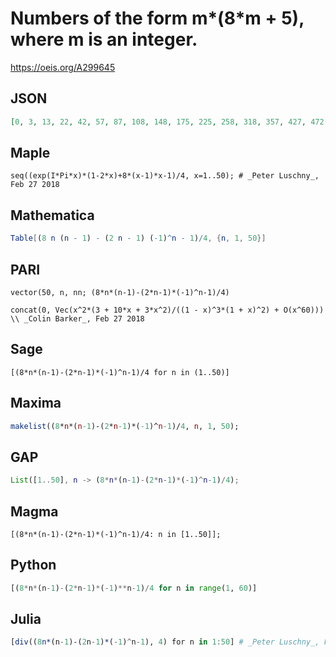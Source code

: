 # Numbers of the form m\*\(8\*m \+ 5\), where m is an integer\.
https://oeis.org/A299645
## JSON
```JSON
[0, 3, 13, 22, 42, 57, 87, 108, 148, 175, 225, 258, 318, 357, 427, 472, 552, 603, 693, 750, 850, 913, 1023, 1092, 1212, 1287, 1417, 1498, 1638, 1725, 1875, 1968, 2128, 2227, 2397, 2502, 2682, 2793, 2983, 3100, 3300, 3423, 3633, 3762, 3982, 4117, 4347, 4488, 4728, 4875]
```
## Maple
```Maple
seq((exp(I*Pi*x)*(1-2*x)+8*(x-1)*x-1)/4, x=1..50); # _Peter Luschny_, Feb 27 2018
```
## Mathematica
```Mathematica
Table[(8 n (n - 1) - (2 n - 1) (-1)^n - 1)/4, {n, 1, 50}]
```
## PARI
```PARI
vector(50, n, nn; (8*n*(n-1)-(2*n-1)*(-1)^n-1)/4)
```
```PARI
concat(0, Vec(x^2*(3 + 10*x + 3*x^2)/((1 - x)^3*(1 + x)^2) + O(x^60))) \\ _Colin Barker_, Feb 27 2018
```
## Sage
```Sage
[(8*n*(n-1)-(2*n-1)*(-1)^n-1)/4 for n in (1..50)]
```
## Maxima
```Maxima
makelist((8*n*(n-1)-(2*n-1)*(-1)^n-1)/4, n, 1, 50);
```
## GAP
```GAP
List([1..50], n -> (8*n*(n-1)-(2*n-1)*(-1)^n-1)/4);
```
## Magma
```Magma
[(8*n*(n-1)-(2*n-1)*(-1)^n-1)/4: n in [1..50]];
```
## Python
```Python
[(8*n*(n-1)-(2*n-1)*(-1)**n-1)/4 for n in range(1, 60)]
```
## Julia
```Julia
[div((8n*(n-1)-(2n-1)*(-1)^n-1), 4) for n in 1:50] # _Peter Luschny_, Feb 27 2018
```
